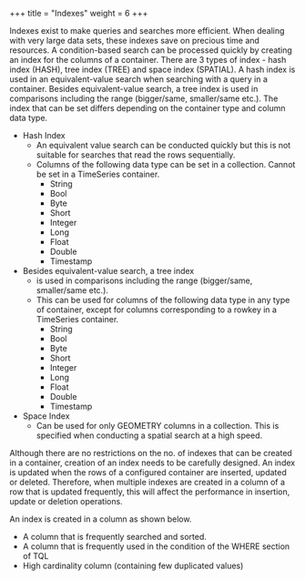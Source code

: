 +++
title = "Indexes"
weight = 6
+++

Indexes exist to make queries and searches more efficient. When dealing with very large data sets, these indexes save on precious time and resources. A condition-based search can be processed quickly by creating an index for the columns of a container. There are 3 types of index - hash index (HASH), tree index (TREE) and space index (SPATIAL). A hash index is used in an equivalent-value search when searching with a query in a container. Besides equivalent-value search, a tree index is used in comparisons including the range (bigger/same, smaller/same etc.). The index that can be set differs depending on the container type and column data type.

*   Hash Index
    *   An equivalent value search can be conducted quickly but this is not suitable for searches that read the rows sequentially.
    *   Columns of the following data type can be set in a collection. Cannot be set in a TimeSeries container.
        *   String
        *   Bool
        *   Byte
        *   Short
        *   Integer
        *   Long
        *   Float
        *   Double
        *   Timestamp
*   Besides equivalent-value search, a tree index
    *   is used in comparisons including the range (bigger/same, smaller/same etc.).
    *   This can be used for columns of the following data type in any type of container, except for columns corresponding to a rowkey in a TimeSeries container.
        *   String
        *   Bool
        *   Byte
        *   Short
        *   Integer
        *   Long
        *   Float
        *   Double
        *   Timestamp
*   Space Index
    *   Can be used for only GEOMETRY columns in a collection. This is specified when conducting a spatial search at a high speed.

Although there are no restrictions on the no. of indexes that can be created in a container, creation of an index needs to be carefully designed. An index is updated when the rows of a configured container are inserted, updated or deleted. Therefore, when multiple indexes are created in a column of a row that is updated frequently, this will affect the performance in insertion, update or deletion operations.

An index is created in a column as shown below.

*   A column that is frequently searched and sorted.
*   A column that is frequently used in the condition of the WHERE section of TQL
*   High cardinality column (containing few duplicated values)
